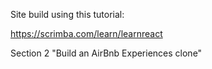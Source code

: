 Site build using this tutorial:

https://scrimba.com/learn/learnreact

Section 2 "Build an AirBnb Experiences clone"
